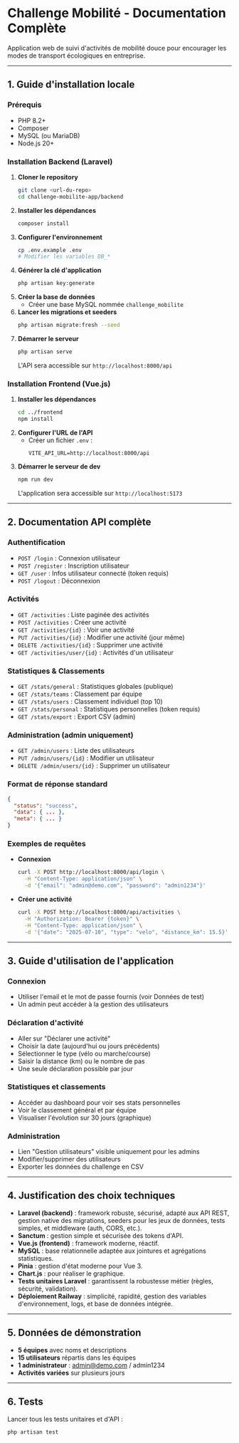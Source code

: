 # Challenge Mobilité - Documentation Complète

Application web de suivi d'activités de mobilité douce pour encourager les modes de transport écologiques en entreprise.

---

## 1. Guide d'installation locale

### Prérequis
- PHP 8.2+
- Composer
- MySQL (ou MariaDB)
- Node.js 20+

### Installation Backend (Laravel)
1. **Cloner le repository**
   ```bash
   git clone <url-du-repo>
   cd challenge-mobilite-app/backend
   ```
2. **Installer les dépendances**
   ```bash
   composer install
   ```
3. **Configurer l'environnement**
   ```bash
   cp .env.example .env
   # Modifier les variables DB_*
   ```
4. **Générer la clé d'application**
   ```bash
   php artisan key:generate
   ```
5. **Créer la base de données**
   - Créer une base MySQL nommée `challenge_mobilite`
6. **Lancer les migrations et seeders**
   ```bash
   php artisan migrate:fresh --seed
   ```
7. **Démarrer le serveur**
   ```bash
   php artisan serve
   ```
   L'API sera accessible sur `http://localhost:8000/api`

### Installation Frontend (Vue.js)
1. **Installer les dépendances**
   ```bash
   cd ../frontend
   npm install
   ```
2. **Configurer l'URL de l'API**
   - Créer un fichier `.env` :
     ```
     VITE_API_URL=http://localhost:8000/api
     ```
3. **Démarrer le serveur de dev**
   ```bash
   npm run dev
   ```
   L'application sera accessible sur `http://localhost:5173`

---

## 2. Documentation API complète

### Authentification
- `POST /login` : Connexion utilisateur
- `POST /register` : Inscription utilisateur
- `GET /user` : Infos utilisateur connecté (token requis)
- `POST /logout` : Déconnexion

### Activités
- `GET /activities` : Liste paginée des activités
- `POST /activities` : Créer une activité
- `GET /activities/{id}` : Voir une activité
- `PUT /activities/{id}` : Modifier une activité (jour même)
- `DELETE /activities/{id}` : Supprimer une activité
- `GET /activities/user/{id}` : Activités d'un utilisateur

### Statistiques & Classements
- `GET /stats/general` : Statistiques globales (publique)
- `GET /stats/teams` : Classement par équipe
- `GET /stats/users` : Classement individuel (top 10)
- `GET /stats/personal` : Statistiques personnelles (token requis)
- `GET /stats/export` : Export CSV (admin)

### Administration (admin uniquement)
- `GET /admin/users` : Liste des utilisateurs
- `PUT /admin/users/{id}` : Modifier un utilisateur
- `DELETE /admin/users/{id}` : Supprimer un utilisateur

### Format de réponse standard
```json
{
  "status": "success",
  "data": { ... },
  "meta": { ... }
}
```

### Exemples de requêtes
- **Connexion**
  ```bash
  curl -X POST http://localhost:8000/api/login \
    -H "Content-Type: application/json" \
    -d '{"email": "admin@demo.com", "password": "admin1234"}'
  ```
- **Créer une activité**
  ```bash
  curl -X POST http://localhost:8000/api/activities \
    -H "Authorization: Bearer {token}" \
    -H "Content-Type: application/json" \
    -d '{"date": "2025-07-10", "type": "velo", "distance_km": 15.5}'
  ```

---

## 3. Guide d'utilisation de l'application

### Connexion
- Utiliser l'email et le mot de passe fournis (voir Données de test)
- Un admin peut accéder à la gestion des utilisateurs

### Déclaration d'activité
- Aller sur "Déclarer une activité"
- Choisir la date (aujourd'hui ou jours précédents)
- Sélectionner le type (vélo ou marche/course)
- Saisir la distance (km) ou le nombre de pas
- Une seule déclaration possible par jour

### Statistiques et classements
- Accéder au dashboard pour voir ses stats personnelles
- Voir le classement général et par équipe
- Visualiser l'évolution sur 30 jours (graphique)

### Administration
- Lien "Gestion utilisateurs" visible uniquement pour les admins
- Modifier/supprimer des utilisateurs
- Exporter les données du challenge en CSV

---

## 4. Justification des choix techniques

- **Laravel (backend)** : framework robuste, sécurisé, adapté aux API REST, gestion native des migrations, seeders pour les jeux de données, tests simples, et middleware (auth, CORS, etc.).
- **Sanctum** : gestion simple et sécurisée des tokens d'API.
- **Vue.js (frontend)** : framework moderne, réactif.
- **MySQL** : base relationnelle adaptée aux jointures et agrégations statistiques.
- **Pinia** : gestion d'état moderne pour Vue 3.
- **Chart.js** : pour réaliser le graphique.
- **Tests unitaires Laravel** : garantissent la robustesse métier (règles, sécurité, validation).
- **Déploiement Railway** : simplicité, rapidité, gestion des variables d'environnement, logs, et base de données intégrée.

---

## 5. Données de démonstration

- **5 équipes** avec noms et descriptions
- **15 utilisateurs** répartis dans les équipes
- **1 administrateur** : admin@demo.com / admin1234
- **Activités variées** sur plusieurs jours

---

## 6. Tests

Lancer tous les tests unitaires et d'API :
```bash
php artisan test
```

